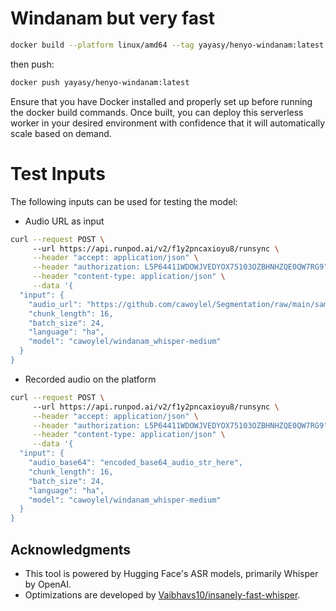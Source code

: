 
# Windanam but very fast

```bash
docker build --platform linux/amd64 --tag yayasy/henyo-windanam:latest .
```

then push:

```bash
docker push yayasy/henyo-windanam:latest
```

Ensure that you have Docker installed and properly set up before running the docker build commands. Once built, you can deploy this serverless worker in your desired environment with confidence that it will automatically scale based on demand.

# Test Inputs

The following inputs can be used for testing the model:

- Audio URL as input
```bash
curl --request POST \                      
     --url https://api.runpod.ai/v2/f1y2pncaxioyu8/runsync \
     --header "accept: application/json" \
     --header "authorization: L5P64411WDOWJVEDYOX75103OZBHNHZQE0QW7RG9" \
     --header "content-type: application/json" \
     --data '{
  "input": {
    "audio_url": "https://github.com/cawoylel/Segmentation/raw/main/sample/SEGMENTED_Soundcloud_00699f7a-1369-425f-bac0-342dac55aa90_79_9975fbb0-b97c-11ee-85a4-42010a800004.wav",
    "chunk_length": 16,
    "batch_size": 24,
    "language": "ha",
    "model": "cawoylel/windanam_whisper-medium"
  }
}
```
- Recorded audio on the platform
```bash
curl --request POST \                      
     --url https://api.runpod.ai/v2/f1y2pncaxioyu8/runsync \
     --header "accept: application/json" \
     --header "authorization: L5P64411WDOWJVEDYOX75103OZBHNHZQE0QW7RG9" \
     --header "content-type: application/json" \
     --data '{
  "input": {
    "audio_base64": "encoded_base64_audio_str_here",
    "chunk_length": 16,
    "batch_size": 24,
    "language": "ha",
    "model": "cawoylel/windanam_whisper-medium"
  }
}
```

## Acknowledgments

- This tool is powered by Hugging Face's ASR models, primarily Whisper by OpenAI.
- Optimizations are developed by [Vaibhavs10/insanely-fast-whisper](https://github.com/Vaibhavs10/insanely-fast-whisper).
